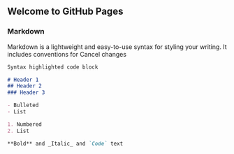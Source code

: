 ## Welcome to GitHub Pages

### Markdown

Markdown is a lightweight and easy-to-use syntax for styling your writing. It includes conventions for
Cancel changes
```markdown
Syntax highlighted code block

# Header 1
## Header 2
### Header 3

- Bulleted
- List

1. Numbered
2. List

**Bold** and _Italic_ and `Code` text
